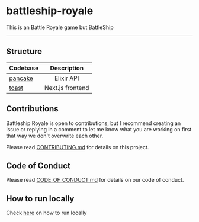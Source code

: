 # battleship-royale
This is an Battle Royale game but BattleShip

---

## Structure

| Codebase              |      Description          |
| :-------------------- | :-----------------------: |
| [pancake](pancake)    |      Elixir API           |
| [toast](toast)        |   Next.js frontend        |

## Contributions

Battleship Royale is open to contributions, but I recommend creating an issue or replying in a comment to let me know what you are working on first that way we don't overwrite each other.

Please read [CONTRIBUTING.md](https://github.com/firecraftgaming/battleship-royale/blob/main/CONTRIBUTING.md) for details on this project.

## Code of Conduct

Please read [CODE_OF_CONDUCT.md](https://github.com/firecraftgaming/battleship-royale/blob/main/CODE_OF_CONDUCT.md) for details on our code of conduct.

## How to run locally

Check <a href="https://github.com/firecraftgaming/battleship-royale/blob/main/CONTRIBUTING.md#quickstart-local-frontend-development">here</a> on how to run locally</a>

